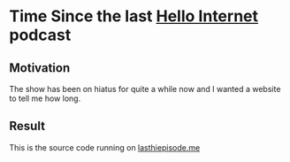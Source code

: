 # Time Since the last [Hello Internet](https://www.hellointernet.fm) podcast
## Motivation
The show has been on hiatus for quite a while now and I wanted a website to tell me how long.
## Result
This is the source code running on [lasthiepisode.me](https://www.lasthiepisode.me)
